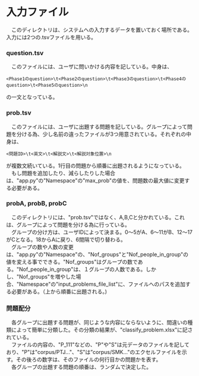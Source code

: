 # 入力ファイル
　このディレクトリは、システムへの入力するデータを置いておく場所である。入力には2つの.tsvファイルを用いる。

### question.tsv
　このファイルには、ユーザに問いかける内容を記している。中身は、
```bash:question.tsv
<Phase1のquestion>\t<Phase2のquestion>\t<Phase3のquestion>\t<Phase4のquestion>\t<Phase5のquestion>\n
```
の一文となっている。

### prob.tsv
　このファイルには、ユーザに出題する問題を記している。グループによって問題を分ける為、少し名前の違ったファイルが3つ用意されている。それぞれの中身は、
```bash:problem.tsv
<問題ID>\t<英文>\t<解説文>\t<解説対象位置>\n
```
が複数文続いている。1行目の問題から順番に出題されるようになっている。<br>
　もし問題を追加したり、減らしたりした場合は、"app.py"の"Namespace"の"max_prob"の値を、問題数の最大値に変更する必要がある。

### probA, probB, probC
　このディレクトリには、"prob.tsv"ではなく、A,B,Cと分かれている。これは、グループによって問題を分ける為に行っている。<br>
　グループの分け方は、ユーザIDによって決まる。0～5がA、6～11がB、12～17がCとなる。18からAに戻り、6間隔で切り替わる。<br>
　グループの数や人数の変更は、"app.py"の"Namespace"の、"Nof_groups"と"Nof_people_in_group"の値を変える事でできる。"Nof_groups"はグループの数である。"Nof_people_in_group"は、１グループの人数である。しかし、"Nof_groups"を増やした場合、"Namespace"の"input_problems_file_list"に、ファイルへのパスを追加する必要がある。（上から順番に出題される。)

### 問題配分
　各グループに出題する問題が、同じような内容にならないように、間違いの種類によって簡単に分類した。その分類の結果が、"classify_problem.xlsx"に記されている。<br>
　ファイルの内容の、"P_111"などの、"P"や"S"は元データのファイルを記しており、"P"は"corpus/PTJ..."、"S"は”corpus/SMK..."のエクセルファイルを示す。その後ろの数字は、そのファイルの何行目かの問題かを表す。<br>
　各グループの出題する問題の順番は、ランダムで決定した。
